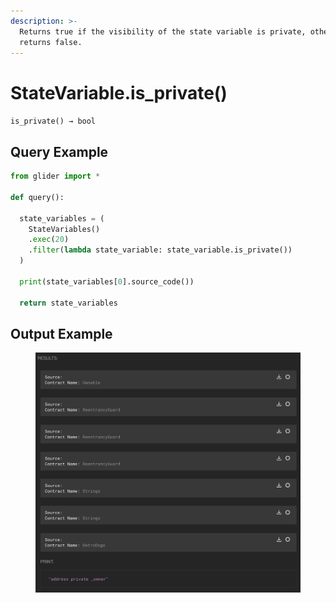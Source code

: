 ```yaml
---
description: >-
  Returns true if the visibility of the state variable is private, otherwise
  returns false.
---
```


# StateVariable.is\_private()

`is_private() → bool`

## Query Example&#x20;

```python
from glider import *

def query():

  state_variables = (
    StateVariables()
    .exec(20)
    .filter(lambda state_variable: state_variable.is_private())
  )

  print(state_variables[0].source_code())

  return state_variables
```

## Output Example

<figure><img src="../../../../.gitbook/assets/image (3) (1) (1) (1) (1) (1) (1) (1) (1).png" alt=""><figcaption></figcaption></figure>

